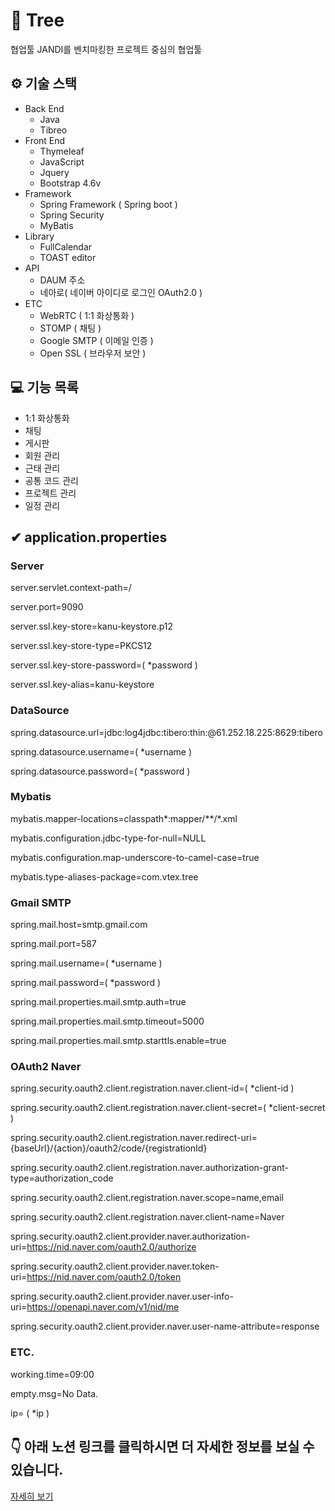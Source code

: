 # 🌳 Tree

협업툴 JANDI를 벤치마킹한 프로젝트 중심의 협업툴

## ⚙ 기술 스택

+ Back End
  + Java
  + Tibreo
+ Front End
  + Thymeleaf
  + JavaScript
  + Jquery
  + Bootstrap 4.6v
+ Framework
  + Spring Framework ( Spring boot )
  + Spring Security
  + MyBatis
+ Library
  + FullCalendar
  + TOAST editor
+ API
  + DAUM 주소
  + 네아로( 네이버 아이디로 로그인 OAuth2.0 )
+ ETC
  + WebRTC ( 1:1 화상통화 )
  + STOMP ( 채팅 )
  + Google SMTP ( 이메일 인증 )
  + Open SSL ( 브라우저 보안 )
    

## 💻 기능 목록

+ 1:1 화상통화
+ 채팅
+ 게시판
+ 회원 관리
+ 근태 관리
+ 공통 코드 관리
+ 프로젝트 관리
+ 일정 관리

## ✔ application.properties 
### Server

server.servlet.context-path=/

server.port=9090

server.ssl.key-store=kanu-keystore.p12

server.ssl.key-store-type=PKCS12

server.ssl.key-store-password=( *password )

server.ssl.key-alias=kanu-keystore

### DataSource

spring.datasource.url=jdbc:log4jdbc:tibero:thin:@61.252.18.225:8629:tibero

spring.datasource.username=( *username )

spring.datasource.password=( *password )

### Mybatis

mybatis.mapper-locations=classpath*:mapper/**/*.xml

mybatis.configuration.jdbc-type-for-null=NULL

mybatis.configuration.map-underscore-to-camel-case=true

mybatis.type-aliases-package=com.vtex.tree

### Gmail SMTP

spring.mail.host=smtp.gmail.com

spring.mail.port=587

spring.mail.username=( *username )

spring.mail.password=( *password )

spring.mail.properties.mail.smtp.auth=true

spring.mail.properties.mail.smtp.timeout=5000

spring.mail.properties.mail.smtp.starttls.enable=true

### OAuth2 Naver

spring.security.oauth2.client.registration.naver.client-id=( *client-id )

spring.security.oauth2.client.registration.naver.client-secret=( *client-secret )

spring.security.oauth2.client.registration.naver.redirect-uri={baseUrl}/{action}/oauth2/code/{registrationId}

spring.security.oauth2.client.registration.naver.authorization-grant-type=authorization_code

spring.security.oauth2.client.registration.naver.scope=name,email

spring.security.oauth2.client.registration.naver.client-name=Naver

spring.security.oauth2.client.provider.naver.authorization-uri=https://nid.naver.com/oauth2.0/authorize

spring.security.oauth2.client.provider.naver.token-uri=https://nid.naver.com/oauth2.0/token

spring.security.oauth2.client.provider.naver.user-info-uri=https://openapi.naver.com/v1/nid/me

spring.security.oauth2.client.provider.naver.user-name-attribute=response

### ETC.

working.time=09:00

empty.msg=No Data.

ip= ( *ip )

## 👇 아래 노션 링크를 클릭하시면 더 자세한 정보를 보실 수 있습니다.

[자세히 보기](https://lucky-continent-f31.notion.site/Tree-1eb851df2a814b5a9ae2faadb8eea231)
